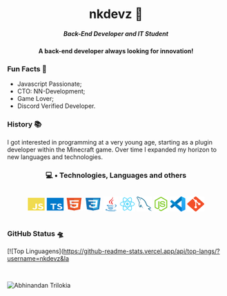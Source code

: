 <h1 align="center">nkdevz 👋</h1>

<h5 align="center">Back-End Developer and IT Student</h5>
<h4 align="center">A back-end developer always looking for innovation!<h4/>

### Fun Facts 📁

- Javascript Passionate;
- CTO: NN-Development;
- Game Lover;
- Discord Verified Developer.

### History 📚

I got interested in programming at a very young age, starting as a plugin developer within the Minecraft game. 
Over time I expanded my horizon to new languages ​​and technologies.

 <div align="center">

 ### 💻 • Technologies, Languages and others
 </div>

 </div>
<div align="center" valign="top"><br> 
  <img align="center" alt="Js" height="30" width="40" src="https://raw.githubusercontent.com/devicons/devicon/master/icons/javascript/javascript-plain.svg">
  <img align="center" alt="Js" height="30" width="40" src="https://raw.githubusercontent.com/devicons/devicon/master/icons/typescript/typescript-plain.svg">
  <img align="center" alt="HTML" height="30" width="40" src="https://raw.githubusercontent.com/devicons/devicon/master/icons/html5/html5-original.svg">
  <img align="center" alt="CSS" height="30" width="40" src="https://raw.githubusercontent.com/devicons/devicon/master/icons/css3/css3-original.svg">
  <img align="center" alt="java" height="35" width="35" src="https://raw.githubusercontent.com/devicons/devicon/master/icons/java/java-original.svg">
  <img align="center" alt="react" height="35" width="35" src="https://raw.githubusercontent.com/devicons/devicon/master/icons/react/react-original.svg">
  <img align="center" alt="mysql" height="35" width="35" src="https://raw.githubusercontent.com/devicons/devicon/master/icons/mysql/mysql-original.svg">
  <img align="center" alt="nodejs" height="35" width="35" src="https://raw.githubusercontent.com/devicons/devicon/master/icons/nodejs/nodejs-original.svg">
  <img align="center" alt="vscode" height="35" width="35" src="https://raw.githubusercontent.com/github/explore/80688e429a7d4ef2fca1e82350fe8e3517d3494d/topics/visual-studio-code/visual-studio-code.png">
  <img align="center" alt="git" height="35" width="40" src="https://github.com/devicons/devicon/blob/master/icons/git/git-original.svg">
</div><br>

### GitHub Status 🛸

[![Top Linguagens](https://github-readme-stats.vercel.app/api/top-langs/?username=nkdevz&la

<br>
</p>

![Abhinandan Trilokia](https://raw.githubusercontent.com/Trilokia/Trilokia/379277808c61ef204768a61bbc5d25bc7798ccf1/bottom_header.svg)
<br>
</p>
